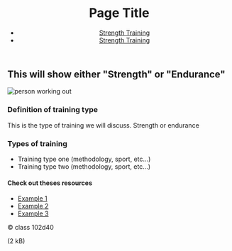 <html>
<head>
</head>
    <body>
        <header>
            <h1>Page Title</h1>
            <nav>
                <ul>
                    <li><a href= “Strength training URL”>Strength Training</a></li>
                    <li><a href=”Endurance training URL>Strength Training</a></li>
                </ul>
            </nav>
        </header>
        <main>
            <section>
                <h2>This will show either "Strength" or "Endurance"</h2>
                <img src="https://dummyimage.com/640x360/fff/aaa" alt="person working out"/>
            </section>
            <section>
                <h3>Definition of training type</h3>
                    <p>This is the type of training we will discuss. Strength or endurance</p>
            </section>
            <section>
                <h3>Types of training</h3>
                    <ul>
                        <li>Training type one (methodology, sport, etc...)</li>
                        <li>Training type two (methodology, sport, etc...)</li>
                    </ul>
            </section>
            <section>
                <h4>Check out theses resources</h4>
                <ul>
                    <li><a href= “Example URL 1”>Example 1</a></li>
                    <li><a href= “Example URL 2”>Example 2</a></li>
                    <li><a href= “Example URL 3”>Example 3</a></li>
                </ul>
        </main>
        <footer>
            <p> &copy; class 102d40</p>
        </footer>
    </body>
</html>
(2 kB)
